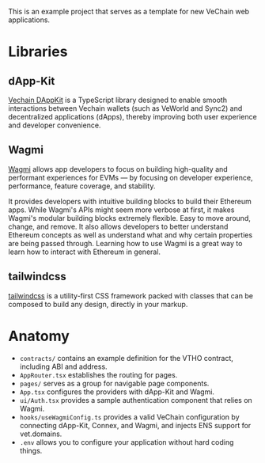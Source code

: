 This is an example project that serves as a template for new VeChain web applications.

# Libraries

## dApp-Kit

[Vechain DAppKit](https://github.com/vechain/vechain-dapp-kit) is a TypeScript library designed to enable smooth interactions between Vechain wallets (such as VeWorld and Sync2) and decentralized applications (dApps), thereby improving both user experience and developer convenience.


## Wagmi

[Wagmi](https://wagmi.sh) allows app developers to focus on building high-quality and performant experiences for EVMs — by focusing on developer experience, performance, feature coverage, and stability.

It provides developers with intuitive building blocks to build their Ethereum apps. While Wagmi's APIs might seem more verbose at first, it makes Wagmi's modular building blocks extremely flexible. Easy to move around, change, and remove. It also allows developers to better understand Ethereum concepts as well as understand what and why certain properties are being passed through. Learning how to use Wagmi is a great way to learn how to interact with Ethereum in general.

## tailwindcss

[tailwindcss](https://tailwindcss.com) is a utility-first CSS framework packed with classes that can be composed to build any design, directly in your markup.


# Anatomy

* `contracts/` contains an example definition for the VTHO contract, including ABI and address.
* `AppRouter.tsx` establishes the routing for pages.
* `pages/` serves as a group for navigable page components.
* `App.tsx` configures the providers with dApp-Kit and Wagmi.
* `ui/Auth.tsx` provides a sample authentication component that relies on Wagmi.
* `hooks/useWagmiConfig.ts` provides a valid VeChain configuration by connecting dApp-Kit, Connex, and Wagmi, and injects ENS support for vet.domains.
* `.env` allows you to configure your application without hard coding things.
